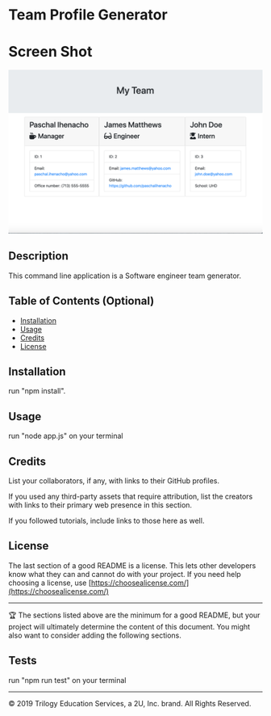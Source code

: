 # Team Profile Generator
# Screen Shot
![GitHub Logo](/img/ScreenShot.png)

## Description

This command line application is a Software engineer team generator. 


## Table of Contents (Optional)

-   [Installation](#installation)
-   [Usage](#usage)
-   [Credits](#credits)
-   [License](#license)

## Installation

run "npm install".

## Usage

run "node app.js" on your terminal

## Credits

List your collaborators, if any, with links to their GitHub profiles.

If you used any third-party assets that require attribution, list the creators with links to their primary web presence in this section.

If you followed tutorials, include links to those here as well.

## License

The last section of a good README is a license. This lets other developers know what they can and cannot do with your project. If you need help choosing a license, use [https://choosealicense.com/](https://choosealicense.com/)

---

🏆 The sections listed above are the minimum for a good README, but your project will ultimately determine the content of this document. You might also want to consider adding the following sections.

## Tests

run "npm run test" on your terminal

---

© 2019 Trilogy Education Services, a 2U, Inc. brand. All Rights Reserved.
